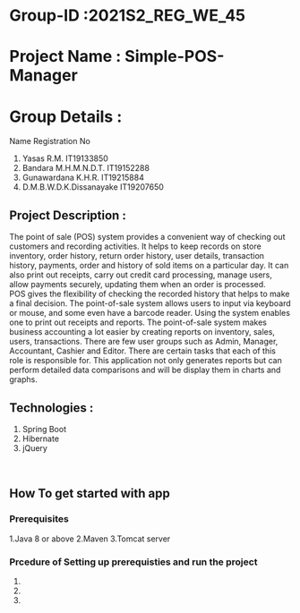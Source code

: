 # Group-ID :2021S2_REG_WE_45

# Project Name : Simple-POS-Manager

# Group Details : 

Name                            Registration No 
1. Yasas R.M.                     IT19133850 
2. Bandara M.H.M.N.D.T.           IT19152288 
3. Gunawardana K.H.R.             IT19215884 
4. D.M.B.W.D.K.Dissanayake        IT19207650 

 
## Project Description : 
  The point of sale (POS) system provides a convenient way of checking out customers and recording activities. It helps to keep records on store inventory, order history, return order history, user details, transaction history, payments, order and history of sold items on a particular day. It can also print out receipts, carry out credit card processing, manage users, allow payments securely, updating them when an order is processed.  
  POS gives the flexibility of checking the recorded history that helps to make a final decision. 
  The point-of-sale system allows users to input via keyboard or mouse, and some even have a barcode reader. Using the system enables one to print out receipts and reports. 
  The point-of-sale system makes business accounting a lot easier by creating reports on inventory, sales, users, transactions. There are few user groups such as Admin, Manager, Accountant, Cashier and Editor. There are certain tasks that each of this role is responsible for. This application not only generates reports but can perform detailed data comparisons and will be display them in charts and graphs. 

## Technologies : 
1. Spring Boot
2. Hibernate
3. jQuery 

<br/>

## How To get started with app

### Prerequisites
1.Java 8 or above
2.Maven
3.Tomcat server

### Prcedure of Setting up prerequisties and run the project
1.
2.
3.

